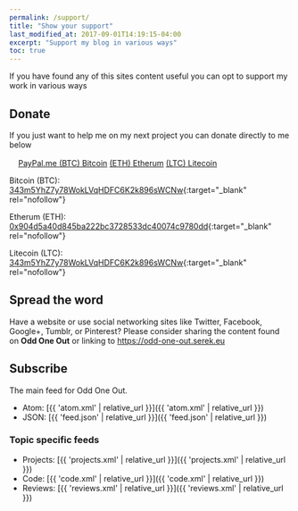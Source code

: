 ```yaml
---
permalink: /support/
title: "Show your support"
last_modified_at: 2017-09-01T14:19:15-04:00
excerpt: "Support my blog in various ways"
toc: true
---
```

If you have found any of this sites content useful you can opt to support my work in various ways

## Donate

If you just want to help me on my next project you can donate directly to me below

<div markdown="0" class="btn--group">
  <a href="https://www.paypal.me/Ox3" class="btn" rel="nofollow">
    <svg class="icon icon--paypal" width="16px" height="16px"><use xlink:href="{{ 'icons.svg#icon-paypal' | prepend: 'assets/icons/' | relative_url }}"></use></svg>PayPal.me
  </a>
  <a href="/assets/images/donate/Bitcoin_BTC_343m5YhZ7y78WokLVqHDFC6K2k896sWCNw.png" class="btn" rel="nofollow">(BTC) Bitcoin</a>
  <a href="/assets/images/donate/Etherum_ETH_0x904d5a40d845ba222bc3728533dc40074c9780dd.png" class="btn" rel="nofollow">(ETH) Etherum</a>
  <a href="/assets/images/donate/Litecoin_LTC_MCLukFCibdaVuqShxsbqPHoxDPrvxfVYjz.png" class="btn" rel="nofollow">(LTC) Litecoin</a>
</div>

Bitcoin (BTC): [343m5YhZ7y78WokLVqHDFC6K2k896sWCNw](/assets/images/donate/Bitcoin_BTC_343m5YhZ7y78WokLVqHDFC6K2k896sWCNw.png){:target="_blank" rel="nofollow"}

Etherum (ETH): [0x904d5a40d845ba222bc3728533dc40074c9780dd](/assets/images/donate/Etherum_ETH_0x904d5a40d845ba222bc3728533dc40074c9780dd.png){:target="_blank" rel="nofollow"}

Litecoin (LTC): [343m5YhZ7y78WokLVqHDFC6K2k896sWCNw](/assets/images/donate/Litecoin_LTC_MCLukFCibdaVuqShxsbqPHoxDPrvxfVYjz.png){:target="_blank" rel="nofollow"}

## Spread the word

Have a website or use social networking sites like Twitter, Facebook, Google+, Tumblr, or Pinterest? Please consider sharing the content found on **Odd One Out** or linking to <https://odd-one-out.serek.eu>

## Subscribe

The main feed for Odd One Out. 

- Atom: [{{ 'atom.xml' | relative_url }}]({{ 'atom.xml' | relative_url }})
- JSON: [{{ 'feed.json' | relative_url }}]({{ 'feed.json' | relative_url }})

### Topic specific feeds

- Projects: [{{ 'projects.xml' | relative_url }}]({{ 'projects.xml' | relative_url }})
- Code: [{{ 'code.xml' | relative_url }}]({{ 'code.xml' | relative_url }})
- Reviews: [{{ 'reviews.xml' | relative_url }}]({{ 'reviews.xml' | relative_url }})
